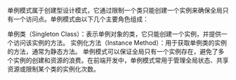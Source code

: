 单例模式属于创建型设计模式，它通过限制一个类只能创建一个实例来确保全局只有一个访问点。单例模式由以下几个主要角色组成：

单例类（Singleton Class）：表示单例对象的类，它只能创建一个实例，并提供一个访问该实例的方法。
实例化方法（Instance Method）：用于获取单例类的实例的方法，通常为静态方法。
单例模式可以保证全局只有一个实例存在，避免了多个实例的创建和资源的浪费。在前端开发中，单例模式常用于管理全局状态、共享资源或限制某个类的实例化次数。